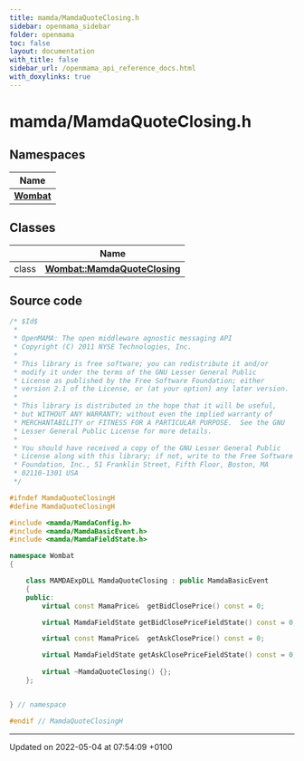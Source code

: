 ```yaml
---
title: mamda/MamdaQuoteClosing.h
sidebar: openmama_sidebar
folder: openmama
toc: false
layout: documentation
with_title: false
sidebar_url: /openmama_api_reference_docs.html
with_doxylinks: true
---
```


# mamda/MamdaQuoteClosing.h



## Namespaces

| Name           |
| -------------- |
| **[Wombat](namespaceWombat.html)**  |

## Classes

|                | Name           |
| -------------- | -------------- |
| class | **[Wombat::MamdaQuoteClosing](classWombat_1_1MamdaQuoteClosing.html)**  |




## Source code

```cpp
/* $Id$
 *
 * OpenMAMA: The open middleware agnostic messaging API
 * Copyright (C) 2011 NYSE Technologies, Inc.
 *
 * This library is free software; you can redistribute it and/or
 * modify it under the terms of the GNU Lesser General Public
 * License as published by the Free Software Foundation; either
 * version 2.1 of the License, or (at your option) any later version.
 *
 * This library is distributed in the hope that it will be useful,
 * but WITHOUT ANY WARRANTY; without even the implied warranty of
 * MERCHANTABILITY or FITNESS FOR A PARTICULAR PURPOSE.  See the GNU
 * Lesser General Public License for more details.
 *
 * You should have received a copy of the GNU Lesser General Public
 * License along with this library; if not, write to the Free Software
 * Foundation, Inc., 51 Franklin Street, Fifth Floor, Boston, MA
 * 02110-1301 USA
 */

#ifndef MamdaQuoteClosingH
#define MamdaQuoteClosingH

#include <mamda/MamdaConfig.h>
#include <mamda/MamdaBasicEvent.h>
#include <mamda/MamdaFieldState.h>

namespace Wombat
{

    class MAMDAExpDLL MamdaQuoteClosing : public MamdaBasicEvent
    {
    public:
        virtual const MamaPrice&  getBidClosePrice() const = 0;

        virtual MamdaFieldState getBidClosePriceFieldState() const = 0;

        virtual const MamaPrice&  getAskClosePrice() const = 0;

        virtual MamdaFieldState getAskClosePriceFieldState() const = 0;
        
        virtual ~MamdaQuoteClosing() {};
    };


} // namespace

#endif // MamdaQuoteClosingH
```


-------------------------------

Updated on 2022-05-04 at 07:54:09 +0100
